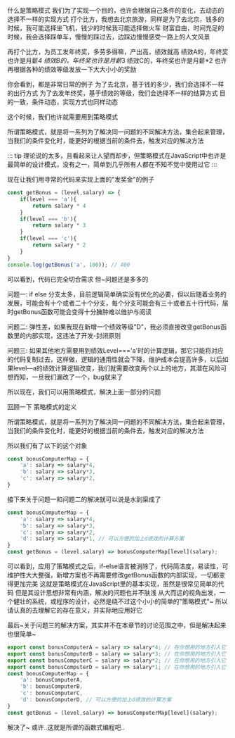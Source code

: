 什么是策略模式
我们为了实现一个目的，也许会根据自己条件的变化，去动态的选择不一样的实现方式
打个比方，我想去北京旅游，同样是为了去北京，钱多的时候，我可能选择坐飞机，钱少的时候我可能选择做火车
财富自由，时间充足的时候，我会选择踩单车，慢慢的踩过去，边踩边慢慢感受一路上的人文风景

再打个比方，为员工发年终奖，多劳多得嘛，产出高，绩效就高
绩效A的，年终奖也许是月薪*4
绩效B的，年终奖也许是月薪*3
绩效C的，年终奖也许是月薪*2
也许再根据各种的绩效等级发放一下大大小小的奖励

你会看到，都是非常日常的例子
为了去北京，基于钱的多少，我们会选择不一样的出行方式
为了去发年终奖，基于绩效的等级，我们会选择不一样的结算方式
目的一致，条件动态，实现方式也同样动态

这个时候，我们也许就需要用到策略模式

所谓策略模式，就是将一系列为了解决同一问题的不同解决方法，集合起来管理，当我们的条件变化时，能更好的根据当前的条件去，触发对应的解决方法

::: tip
理论说的太多，且看起来让人望而却步，但策略模式在JavaScript中也许是最简单的设计模式，没有之一，简单到几乎所有人都在不知不觉中使用过它
:::

现在让我们用寻常的代码来实现上面的"发奖金"的例子

```javascript
const getBonus = (level,salary) => {
    if(level === 'a'){
        return salary * 4
    }
    if(level === 'b'){
        return salary * 3
    }
    if(level === 'c'){
        return salary * 2
    }
}
console.log(getBonus('a', 100)); // 400
```

可以看到，代码已完全切合需求
但~问题还是多多的

问题一: if else 分支太多，目前逻辑简单确实没有优化的必要，但以后随着业务的发展，可能会有十个或者二十个分支，每个分支可能会有三十或者五十行代码，届时getBonus函数可能会变得十分臃肿难以维护与阅读

问题二: 弹性差，如果我现在新增一个绩效等级"D"，我必须直接改变getBonus函数里的内部实现，这违法了开发-封闭原则

问题三: 如果其他地方需要用到绩效Level==='a'时的计算逻辑，那它只能将对应的代码复制过去，这样做，逻辑的通用性就会下降，维护成本会提高许多，以后如果level—a的绩效计算逻辑改变，我们就需要改变两个以上的地方，其潜在风险可想而知，一旦我们漏改了一个，bug就来了

所以现在，我们可以用策略模式，解决上面一部分的问题

回顾一下 策略模式的定义

所谓策略模式，就是将一系列为了解决同一问题的不同解决方法，集合起来管理，当我们的条件变化时，能更好的根据当前的条件去，触发对应的解决方法

所以我们有了以下的这个对象
```javascript
const bonusComputerMap = {
    'a': salary => salary*4,
    'b': salary => salary*3,
    'c': salary => salary*2,
}
```
接下来关于问题一和问题二的解决就可以说是水到渠成了
```javascript
const bonusComputerMap = {
    'a': salary => salary*4,
    'b': salary => salary*3,
    'c': salary => salary*2,
    'd': salary => salary*1, // 可以方便的加上d绩效的计算方案
}
const getBonus = (level,salary) => bonusComputerMap[level](salary);
```
可以看到，应用了策略模式之后，if-else语言被消除了，代码简洁度，易读性，可维护性大大整强，新增方案也不再需要修改getBonus函数的内部实现，一切都变得更加完美
这就是策略模式在JavaScript里的基本实现，虽然是很常见简单的代码
但是其设计思想非常有内涵，解决的问题也并不肤浅
从大而远的视角出发，一个健壮的系统，或程序的设计，必然是绕不过这个小小的简单的"策略模式"~
所以请认真的去理解它的存在意义，并实际地应用好它

最后~关于问题三的解决方案，其实并不在本章节的讨论范围之中，但是解决起来也很简单~
```javascript
export const bonusComputerA = salary => salary*4; // 在你想用的地方引入它
export const bonusComputerB = salary => salary*3; // 在你想用的地方引入它
export const bonusComputerC = salary => salary*2; // 在你想用的地方引入它
export const bonusComputerD = salary => salary*1; // 在你想用的地方引入它
const bonusComputerMap = {
    'a': bonusComputerA,
    'b': bonusComputerB,
    'c': bonusComputerC,
    'd': bonusComputerD, // 可以方便的加上d绩效的计算方案
}
const getBonus = (level,salary) => bonusComputerMap[level](salary);
```
解决了~
或许..这就是所谓的函数式编程吧..






